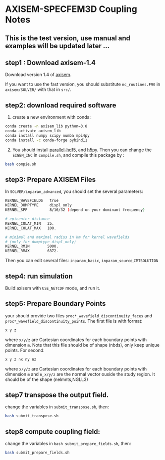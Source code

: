 # AXISEM-SPECFEM3D Coupling Notes

## This is the test version, use manual and examples will be updated later ...

## step1 : Download axisem-1.4
Download version 1.4 of [axisem](https://github.com/geodynamics/axisem). 

If you want to use the fast version, you should substitute `nc_routines.F90` in `axisem/SOLVER/` with that in `src/`.

## step2: download required software
1. create a new environment with conda:
```bash
conda create -n axisem_lib python=3.8 
conda activate axisem_lib
conda install numpy scipy numba mpi4py
conda install -c conda-forge pybind11  
```
2. You should install [parallel-hdf5](https://support.hdfgroup.org/HDF5/PHDF5/), and [h5py](https://docs.h5py.org/en/stable/mpi.html). Then you can change the `EIGEN_INC` in `compile.sh`, and compile this package by :
```bash
bash compie.sh
```


## step3: Prepare AXISEM Files
In `SOLVER/inparam_advanced`, you should set the several parameters:
```bash 
KERNEL_WAVEFIELDS   true
KERNEL_DUMPTYPE     displ_only
KERNEL_SPP          8/16/32 (depend on your dominant frequency)

# epicenter distance
KERNEL_COLAT_MIN   25.
KERNEL_COLAT_MAX   100.

# minimal and maximal radius in km for kernel wavefields
# (only for dumptype displ_only)
KERNEL_RMIN        5000.
KERNEL_RMAX        6372.
```
Then you can edit several files: `inparam_basic`, `inparam_source`,`CMTSOLUTION`

## step4: run simulation
Build axisem with `USE_NETCDF` mode, and run it.

## step5: Prepare Boundary Points
your should provide two files `proc*_wavefield_discontinuity_faces` and `proc*_wavefield_discontinuity_points`. The first file is with format: 
```bash
x y z
```
where `x/y/z` are Cartesian coordinates for each boundary points with dimension `m`. Note that this file should be of shape (nbds), only keep unique points. For second:
```bash
x y z nx ny nz
```
where `x/y/z` are Cartesian coordinates for each boundary points with dimension `m` and `n_x/y/z` are the normal vector ouside the study region. It should be of the shape (nelmnts,NGLL3)

## step7 transpose the output field.
change the variables in `submit_transpose.sh`, then:
```bash
bash submit_transpose.sh 
```

## step8 compute coupling field:
change the variables in `bash submit_prepare_fields.sh`, then:
```bash
bash submit_prepare_fields.sh 
```
